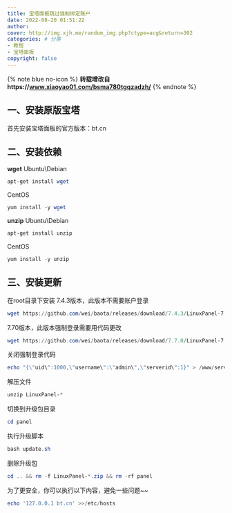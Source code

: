 ```yaml
---
title: 宝塔面板跳过强制绑定账户
date: 2022-08-20 01:51:22
author: 
cover: http://img.xjh.me/random_img.php?ctype=acg&return=302
categories: # 分类
- 教程
- 宝塔面板
copyright: false
---
```


{% note blue no-icon %}
**转载增改自https://www.xiaoyao01.com/bsma780tgqzadzh/**
{% endnote %}
## 一、安装原版宝塔
首先安装宝塔面板的官方版本：bt.cn
## 二、安装依赖
**wget**
Ubuntu\Debian
```powershell
apt-get install wget
```
CentOS
```powershell
yum install -y wget
```
**unzip**
Ubuntu\Debian
```powershell
apt-get install unzip
```
CentOS
```powershell
yum install -y unzip
```
## 三、安装更新
在root目录下安装
7.4.3版本，此版本不需要账户登录
```powershell
wget https://github.com/wei/baota/releases/download/7.4.3/LinuxPanel-7.4.3.zip
```
7.70版本，此版本强制登录需要用代码更改
```powershell
wget https://github.com/wei/baota/releases/download/7.7.0/LinuxPanel-7.7.0.zip
```
关闭强制登录代码
```powershell
echo "{\"uid\":1000,\"username\":\"admin\",\"serverid\":1}" > /www/server/panel/data/userInfo.json
```
解压文件
```powershell
unzip LinuxPanel-*
```
切换到升级包目录
```powershell
cd panel
```
执行升级脚本
```powershell
bash update.sh
```
删除升级包
```powershell
cd .. && rm -f LinuxPanel-*.zip && rm -rf panel
```
为了更安全，你可以执行以下内容，避免一些问题~~
```powershell
echo '127.0.0.1 bt.cn' >>/etc/hosts
```